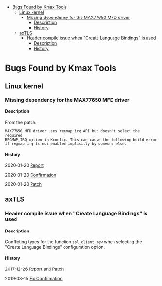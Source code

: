 <!-- START doctoc generated TOC please keep comment here to allow auto update -->
<!-- DON'T EDIT THIS SECTION, INSTEAD RE-RUN doctoc TO UPDATE -->


- [Bugs Found by Kmax Tools](#bugs-found-by-kmax-tools)
  - [Linux kernel](#linux-kernel)
    - [Missing dependency for the MAX77650 MFD driver](#missing-dependency-for-the-max77650-mfd-driver)
      - [Description](#description)
      - [History](#history)
  - [axTLS](#axtls)
    - [Header compile issue when "Create Language Bindings" is used](#header-compile-issue-when-create-language-bindings-is-used)
      - [Description](#description-1)
      - [History](#history-1)

<!-- END doctoc generated TOC please keep comment here to allow auto update -->

# Bugs Found by Kmax Tools

## Linux kernel

### Missing dependency for the MAX77650 MFD driver

#### Description

From the patch:

    MAX77650 MFD driver uses regmap_irq API but doesn't select the required
    REGMAP_IRQ option in Kconfig. This can cause the following build error
    if regmap irq is not enabled implicitly by someone else.

#### History

2020-01-20 [Report](https://lkml.org/lkml/2020/1/3/12)

2020-01-20 [Confirmation](https://lkml.org/lkml/2020/1/3/190)

2020-01-20 [Patch](https://lkml.org/lkml/2020/1/3/189)

## axTLS

### Header compile issue when "Create Language Bindings" is used

#### Description

Conflicting types for the function `ssl_client_new` when selecting the
"Create Language Bindings" configuration option.

#### History

2017-12-26 [Report and Patch](https://github.com/paulgazz/kmax/blob/master/docs/bugs_found/docs/2017-12-26_axtls_language_bindings.txt)

2019-03-15 [Fix Confirmation](https://sourceforge.net/p/axtls/mailman/message/36613862/)
